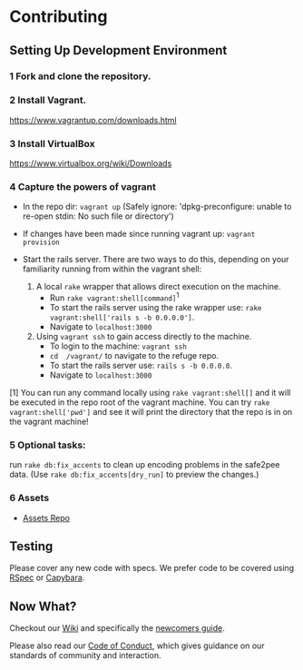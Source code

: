 # Contributing

## Setting Up Development Environment

### 1 Fork and clone the repository.

### 2 Install Vagrant.
https://www.vagrantup.com/downloads.html

### 3 Install VirtualBox
https://www.virtualbox.org/wiki/Downloads

### 4 Capture the powers of vagrant
  * In the repo dir: <code>vagrant up</code> (Safely ignore: 'dpkg-preconfigure: unable to re-open stdin: No such file or directory')
  * If changes have been made since running vagrant up: <code>vagrant provision</code>
  
  * Start the rails server. There are two ways to do this, depending on your familiarity running from within the vagrant shell:

    1. A local `rake` wrapper that allows direct execution on the machine.
        * Run `rake vagrant:shell[command]`<sup>1</sup>
        * To start the rails server using the rake wrapper use: `rake vagrant:shell['rails s -b 0.0.0.0']`.         
        * Navigate to `localhost:3000`
    2. Using `vagrant ssh` to gain access directly to the machine.
        * To login to the machine: <code>vagrant ssh</code>
        * `cd  /vagrant/` to navigate to the refuge repo.
        * To start the rails server use: `rails s -b 0.0.0.0`. 
        * Navigate to `localhost:3000`

  [1] You can run any command locally using `rake vagrant:shell[]` and it will be executed in the repo root of the vagrant machine. You can try `rake vagrant:shell['pwd']` and see it will print the directory that the repo is in on the vagrant machine!

### 5 Optional tasks:
run <code>rake db:fix_accents</code> to clean up encoding problems in the safe2pee data. (Use <code>rake db:fix_accents[dry_run]</code> to preview the changes.)

### 6 Assets
* [Assets Repo](https://github.com/RefugeRestrooms/refuge_assets)

## Testing

Please cover any new code with specs. We prefer code to be covered using [RSpec](https://github.com/RefugeRestrooms/refugerestrooms/wiki/What-is-RSpec%3F-How-do-I-create-unit-tests-for-Ruby-code%3F) or [Capybara](https://github.com/RefugeRestrooms/refugerestrooms/wiki/What-is-Capybara%3F-What-is-PhantomJS%3F-What-is-Poltergeist%3F).

## Now What?
Checkout our [Wiki](https://github.com/RefugeRestrooms/refugerestrooms/wiki) and specifically the [newcomers guide](https://github.com/RefugeRestrooms/refugerestrooms/wiki/Maintainers'-Manual-%5C--Newcomers'-Guide).

Please also read our [Code of Conduct](https://github.com/RefugeRestrooms/refugerestrooms/blob/develop/CODE_OF_CONDUCT.md), which gives guidance on our standards of community and interaction.
